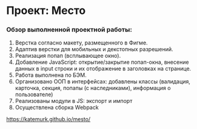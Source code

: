 # Проект: Место

### Обзор выполненной проектной работы:
1. Верстка согласно макету, размещенного в Фигме.
2. Адаптив верстки для мобильных и декстопных разрешений.
3. Реализация попап (всплывающее окно).
4. Добавление JavaScript: открытие/закрытие попап-окна, внесение данных в input строки и их отображение в заголовках на странице.
5. Работа выполнена по БЭМ.
6. Организовано ООП в интерфейсах: добавлены классы (валидация, карточка, секция, попапы (с наследниками), информация о пользователе)
7. Реализованы модули в JS: экспорт и импорт
8. Осуществлена сборка Webpack


https://katemurk.github.io/mesto/
